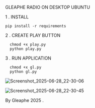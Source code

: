 GLEAPHE RADIO ON DESKTOP UBUNTU 

1 . INSTALL

    pip install -r requirements 

2 . CREATE PLAY BUTTON 

      chmod +x play.py
      python play.py

3 . RUN APPLICATION 

      chmod +x gl.py
      python gl.py

 
![Screenshot_2025-06-28_22-30-06](https://github.com/user-attachments/assets/ccbc805b-7478-466a-9f79-5854ae7d5111)


![Screenshot_2025-06-28_22-30-45](https://github.com/user-attachments/assets/50a40031-a70d-48db-ac71-ab492b14e315)


By Gleaphe 2025 .
